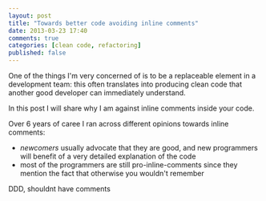```yaml
---
layout: post
title: "Towards better code avoiding inline comments"
date: 2013-03-23 17:40
comments: true
categories: [clean code, refactoring]
published: false
---
```


One of the things I'm very concerned of is to be
a replaceable element in a development team: this
often translates into producing clean code that
another good developer can immediately understand.

In this post I will share why I am against inline
comments inside your code.

<!-- more -->

Over 6 years of caree I ran across different opinions
towards inline comments:

* *newcomers* usually advocate that they are good, 
and new programmers will benefit of a very detailed
explanation of the code
* most of the programmers are still pro-inline-comments
since they mention the fact that otherwise you wouldn't
remember


DDD, shouldnt have comments